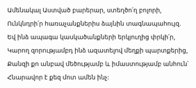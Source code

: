 Ամենակալ Աստված բարերար, ստեղծո՛ղ բոլորի,


Ունկնդրի՛ր հառաչանքներիս ձայնին տագնապահույզ.


Եվ ինձ ապագա կասկածանքների երկյուղից փրկի՛ր,


Կարող զորությամբդ ինձ ազատելով մեղքի պարտքերից,


Քանզի քո անբավ մեծությամբ և իմաստությամբ անհուն՝


Հնարավոր է քեզ մոտ ամեն ինչ: